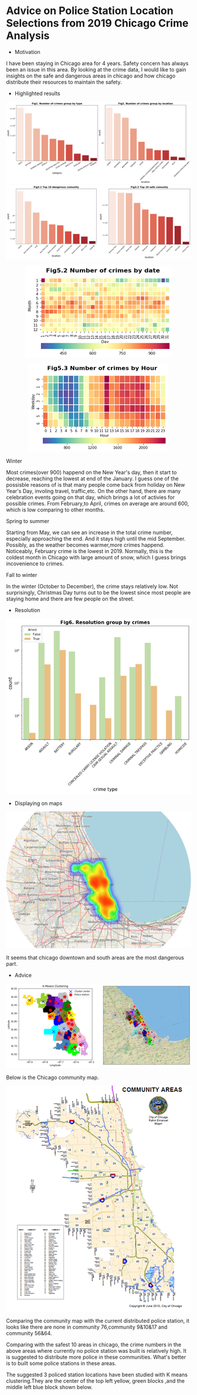 # Advice on Police Station Location Selections from 2019 Chicago Crime Analysis
* Motivation

I have been staying in Chicago area for 4 years. Safety concern has always been an issue in this area. 
By looking at the crime data, I would like to gain insights on the safe and dangerous areas in chicago and how chicago distribute their resources to maintain the safety.

* Highlighted results


![alt text](https://github.com/weiziyuan/Chicago-crime-analysis/blob/master/Images/Fig1_2.png)
![alt text](https://github.com/weiziyuan/Chicago-crime-analysis/blob/master/Images/Fig3.png)

<p align="center">
  <img width="400" height="250" src="https://github.com/weiziyuan/Chicago-crime-analysis/blob/master/Images/Fig5_2.png">
</p>

<p align="center">
  <img width="380" height="240" src="https://github.com/weiziyuan/Chicago-crime-analysis/blob/master/Images/Fig5_3.png">
</p>

Winter

Most crimes(over 900) happend on the New Year's day, then it start to decrease, reaching the lowest at end of the January. I guess one of the possisble reasons of is that many people come back from holiday on New Year's Day, involing travel, traffic,etc. On the other hand, there are many celebration events going on that day, which brings a lot of activies for possible crimes.
From February,to April, crimes on average are around 600, which is low comparing to other months.

Spring to summer

Starting from May, we can see an increase in the total crime number, especially approaching the end. And it stays high until the mid September.
Possibly, as the weather becomes warmer,more crimes happend. Noticeably, February crime is the lowest in 2019. Normally, this is the coldest month in Chicago with large amount of snow, which I guess brings incovenience to crimes.

Fall to winter

In the winter (October to December), the crime stays relatively low. Not surprisingly, Christmas Day turns out to be the lowest since most people are staying home and there are few people on the street.

* Resolution

<p align="center">
  <img src="https://github.com/weiziyuan/Chicago-crime-analysis/blob/master/Images/resolution.png">
</p>

* Displaying on maps

![alt text](https://github.com/weiziyuan/Chicago-crime-analysis/blob/master/Images/heatmap2.png)

It seems that chicago downtown and south areas are the most dangerous part.

* Advice

![alt text](https://github.com/weiziyuan/Chicago-crime-analysis/blob/master/Images/result_all.png)

Below is the Chicago community map.

<p align="center">
  <img src="https://github.com/weiziyuan/Chicago-crime-analysis/blob/master/Images/chi_community.png">
</p>

Comparing the community map with the current distributed police station, it looks like there are none in community 76,community 9&10&17 and  community 56&64.

Comparing with the safest 10 areas in chicago, the crime numbers in the above areas where currently no police station was built is relatively high. It is suggested to distribute more police in these communities. What's better is to built some police stations in these areas.

The suggested 3 policed station locations have been studied with K means clustering.They are the center of the top left yellow, green blocks ,and the middle left blue block shown below.
